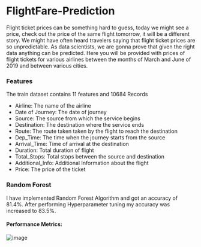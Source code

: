 # FlightFare-Prediction
Flight ticket prices can be something hard to guess, today we might see a price, check out the price of the same flight tomorrow, it will be a different story. We might have often heard travelers saying that flight ticket prices are so unpredictable. As data scientists, we are gonna prove that given the right data anything can be predicted. Here you will be provided with prices of flight tickets for various airlines between the months of March and June of 2019 and between various cities. <br>


### Features
The train dataset contains 11 features and 10684 Records
- Airline: The name of the airline
- Date of Journey: The date of journey
- Source: The source from which the service begins
- Destination: The destination where the service ends
- Route: The route taken taken by the flight to reach the destination
- Dep_Time: The time when the journey starts from the source
- Arrival_Time: Time of arrival at the destination
- Duration: Total duration of flight
- Total_Stops: Total stops between the source and destination
- Additional_Info: Additional Information about the flight
- Price: The price of the ticket

### Random Forest
I have implemented Random Forest Algorithm and got an accuracy of 81.4%. After performing Hyperparameter tuning my accuracy was increased to 83.5%.
#### Performance Metrics:
![image](https://user-images.githubusercontent.com/78750315/123424331-532f5900-d5de-11eb-8738-849dca8b03db.png) <br>
